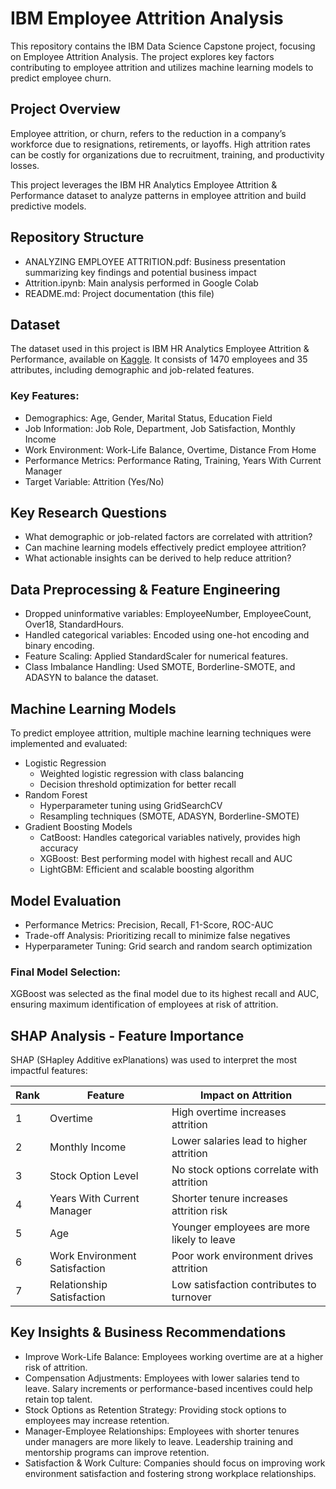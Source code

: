 # IBM Employee Attrition Analysis
This repository contains the IBM Data Science Capstone project, focusing on Employee Attrition Analysis. The project explores key factors contributing to employee attrition and utilizes machine learning models to predict employee churn.

## Project Overview
Employee attrition, or churn, refers to the reduction in a company’s workforce due to resignations, retirements, or layoffs. High attrition rates can be costly for organizations due to recruitment, training, and productivity losses.

This project leverages the IBM HR Analytics Employee Attrition & Performance dataset to analyze patterns in employee attrition and build predictive models.

## Repository Structure
- ANALYZING EMPLOYEE ATTRITION.pdf: Business presentation summarizing key findings and potential business impact
- Attrition.ipynb: Main analysis performed in Google Colab
- README.md: Project documentation (this file)

## Dataset
The dataset used in this project is IBM HR Analytics Employee Attrition & Performance, available on [Kaggle](https://www.kaggle.com/datasets/pavansubhasht/ibm-hr-analytics-attrition-dataset). It consists of 1470 employees and 35 attributes, including demographic and job-related features.

### Key Features:
- Demographics: Age, Gender, Marital Status, Education Field
- Job Information: Job Role, Department, Job Satisfaction, Monthly Income
- Work Environment: Work-Life Balance, Overtime, Distance From Home
- Performance Metrics: Performance Rating, Training, Years With Current Manager
- Target Variable: Attrition (Yes/No)

## Key Research Questions
- What demographic or job-related factors are correlated with attrition?
- Can machine learning models effectively predict employee attrition?
- What actionable insights can be derived to help reduce attrition?

## Data Preprocessing & Feature Engineering
- Dropped uninformative variables: EmployeeNumber, EmployeeCount, Over18, StandardHours.
- Handled categorical variables: Encoded using one-hot encoding and binary encoding.
- Feature Scaling: Applied StandardScaler for numerical features.
- Class Imbalance Handling: Used SMOTE, Borderline-SMOTE, and ADASYN to balance the dataset.

## Machine Learning Models
To predict employee attrition, multiple machine learning techniques were implemented and evaluated:
- Logistic Regression
  -  Weighted logistic regression with class balancing
  - Decision threshold optimization for better recall
- Random Forest
  - Hyperparameter tuning using GridSearchCV
  - Resampling techniques (SMOTE, ADASYN, Borderline-SMOTE)
- Gradient Boosting Models
  - CatBoost: Handles categorical variables natively, provides high accuracy
  - XGBoost: Best performing model with highest recall and AUC
  - LightGBM: Efficient and scalable boosting algorithm

## Model Evaluation
- Performance Metrics: Precision, Recall, F1-Score, ROC-AUC
- Trade-off Analysis: Prioritizing recall to minimize false negatives
- Hyperparameter Tuning: Grid search and random search optimization

### Final Model Selection:
XGBoost was selected as the final model due to its highest recall and AUC, ensuring maximum identification of employees at risk of attrition.

## SHAP Analysis - Feature Importance
SHAP (SHapley Additive exPlanations) was used to interpret the most impactful features:

|  Rank | Feature | Impact on Attrition |
|----------|----------|----------|
| 1    | Overtime |High overtime increases attrition |
| 2    | Monthly Income | Lower salaries lead to higher attrition |
| 3    | Stock Option Level | No stock options correlate with attrition |
| 4    | Years With Current Manager |Shorter tenure increases attrition risk |
| 5    | Age | Younger employees are more likely to leave |
| 6    | Work Environment Satisfaction | Poor work environment drives attrition |
| 7    | Relationship Satisfaction | Low satisfaction contributes to turnover |

## Key Insights & Business Recommendations
- Improve Work-Life Balance: Employees working overtime are at a higher risk of attrition.
- Compensation Adjustments: Employees with lower salaries tend to leave. Salary increments or performance-based incentives could help retain top talent.
- Stock Options as Retention Strategy: Providing stock options to employees may increase retention.
- Manager-Employee Relationships: Employees with shorter tenures under managers are more likely to leave. Leadership training and mentorship programs can improve retention.
- Satisfaction & Work Culture: Companies should focus on improving work environment satisfaction and fostering strong workplace relationships.
